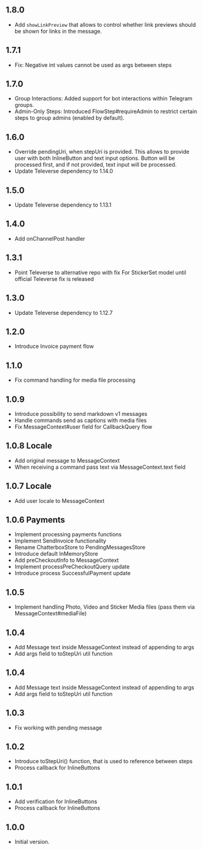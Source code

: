## 1.8.0

- Add `showLinkPreview` that allows to control whether link previews should be shown for links in the message.

## 1.7.1

- Fix: Negative int values cannot be used as args between steps

## 1.7.0

- Group Interactions: Added support for bot interactions within Telegram groups.
- Admin-Only Steps: Introduced FlowStep#requireAdmin to restrict certain steps to group admins (enabled by default).

## 1.6.0

- Override pendingUri, when stepUri is provided. This allows to provide user with both InlineButton and text input
  options. Button will be processed first, and if not provided, text input will be processed.
- Update Televerse dependency to 1.14.0

## 1.5.0

- Update Televerse dependency to 1.13.1

## 1.4.0

- Add onChannelPost handler

## 1.3.1

- Point Televerse to alternative repo with fix For StickerSet model until official Televerse fix is released

## 1.3.0

- Update Televerse dependency to 1.12.7

## 1.2.0

- Introduce Invoice payment flow

## 1.1.0

- Fix command handling for media file processing

## 1.0.9

- Introduce possibility to send markdown v1 messages
- Handle commands send as captions with media files
- Fix MessageContext#user field for CallbackQuery flow

## 1.0.8 Locale

- Add original message to MessageContext
- When receiving a command pass text via MessageContext.text field

## 1.0.7 Locale

- Add user locale to MessageContext

## 1.0.6 Payments

- Implement processing payments functions
- Implement SendInvoice functionality
- Rename ChatterboxStore to PendingMessagesStore
- Introduce default InMemoryStore
- Add preCheckoutInfo to MessageContext
- Implement processPreCheckoutQuery update
- Introduce process SuccessfulPayment update

## 1.0.5

- Implement handling Photo, Video and Sticker Media files (pass them via MessageContext#mediaFile)

## 1.0.4

- Add Message text inside MessageContext instead of appending to args
- Add args field to toStepUri util function

## 1.0.4

- Add Message text inside MessageContext instead of appending to args
- Add args field to toStepUri util function

## 1.0.3

- Fix working with pending message

## 1.0.2

- Introduce toStepUri() function, that is used to reference between steps
- Process callback for InlineButtons

## 1.0.1

- Add verification for InlineButtons
- Process callback for InlineButtons

## 1.0.0

- Initial version.
